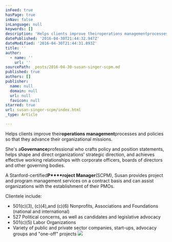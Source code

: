 ```yaml
---
inFeed: true
hasPage: true
inNav: false
inLanguage: null
keywords: []
description: 'Helps clients improve theiroperations managementprocesses and policies so that they advance their organizational missions. '
datePublished: '2016-04-30T21:44:32.947Z'
dateModified: '2016-04-30T21:44:31.893Z'
title: ''
author:
  - name: ''
    url: ''
sourcePath: _posts/2016-04-30-susan-singer-scpm.md
published: true
authors: []
publisher:
  name: null
  domain: null
  url: null
  favicon: null
starred: true
url: susan-singer-scpm/index.html
_type: Article

---
```

Helps clients improve their**operations management**processes and policies so that they advance their organizational missions.

She's a**Governance**professional who crafts policy and position statements, helps shape and direct organizations' strategic direction, and achieves effective working relationships with corporate officers, boards of directors and other governing bodies.

A Stanford-certified**P****roject Manager**(SCPM), Susan provides project and program management services on a contract basis and can assist organizations with the establishment of their PMOs.

Clientele include:

* 501(c)(3), (c)(4),and (c)(6) Nonprofits, Associations and Foundations (national and international)
* 527 Political concerns, as well as candidates and legislative advocacy
* 501(c)(5) Labor Organizations
* Variety of public and private sector companies, start-ups, advocacy groups and "one-off" projects
![](https://the-grid-user-content.s3-us-west-2.amazonaws.com/94093ae2-40ed-441b-8741-88ca75a819a9.jpg)